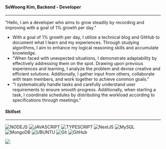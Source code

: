 #### SeWoong Kim, Backend - Developer
---
"Hello, I am a developer who aims to grow steadily by recording and improving with a goal of 1% growth per day."
* With a goal of 1% growth per day, I utilize a technical blog and GitHub to document what I learn and my experiences. Through studying algorithms, I aim to enhance my logical reasoning skills and accumulate knowledge.
* "When faced with unexpected situations, I demonstrate adaptability by effectively addressing them on the spot. Drawing upon previous experiences and learning, I analyze the problem and devise creative and efficient solutions. Additionally, I gather input from others, collaborate with team members, and work together to achieve common goals."
* "I systematically handle tasks and carefully understand user requirements to ensure smooth progress. Additionally, when starting a task, I coordinate schedules by distributing the workload according to specifications through meetings."
    
#### Skillset
---
![NODEJS](https://img.shields.io/badge/Node.js-43853D?style=for-the-badge&logo=node.js&logoColor=white) ![JAVASCRIPT](https://img.shields.io/badge/JavaScript-F7DF1E?style=for-the-badge&logo=JavaScript&logoColor=white) ![TYPESCRIPT](https://img.shields.io/badge/TypeScript-007ACC?style=for-the-badge&logo=typescript&logoColor=white) ![NestJS](https://img.shields.io/badge/nestjs-%23E0234E.svg?style=for-the-badge&logo=nestjs&logoColor=white) ![MySQL](https://img.shields.io/badge/mysql-4479A1.svg?style=for-the-badge&logo=mysql&logoColor=white) ![MongoDB](https://img.shields.io/badge/MongoDB-%234ea94b.svg?style=for-the-badge&logo=mongodb&logoColor=white) ![UBUNTU](https://img.shields.io/badge/Ubuntu-E95420?style=for-the-badge&logo=ubuntu&logoColor=white) ![Git](https://img.shields.io/badge/git-%23F05033.svg?style=for-the-badge&logo=git&logoColor=white) ![GitHub](https://img.shields.io/badge/github-%23121011.svg?style=for-the-badge&logo=github&logoColor=white)


![](./profile-3d-contrib/profile-night-rainbow.svg)
